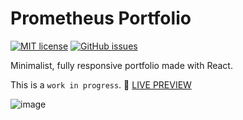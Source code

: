 # Prometheus Portfolio
[![MIT license](https://img.shields.io/badge/License-MIT-blue.svg)](https://lbesson.mit-license.org/)
[![GitHub issues](https://img.shields.io/github/issues/Giuseppetm/prometheus-portfolio)](https://github.com/Giuseppetm/prometheus-portfolio/issues/)

Minimalist, fully responsive portfolio made with React. 

This is a `work in progress`. 🎦 [LIVE PREVIEW](https://giuseppedelcampo.netlify.app/)

![image](https://user-images.githubusercontent.com/52317197/171939885-86925bae-d33f-4404-ae32-77db2d382e71.png)
